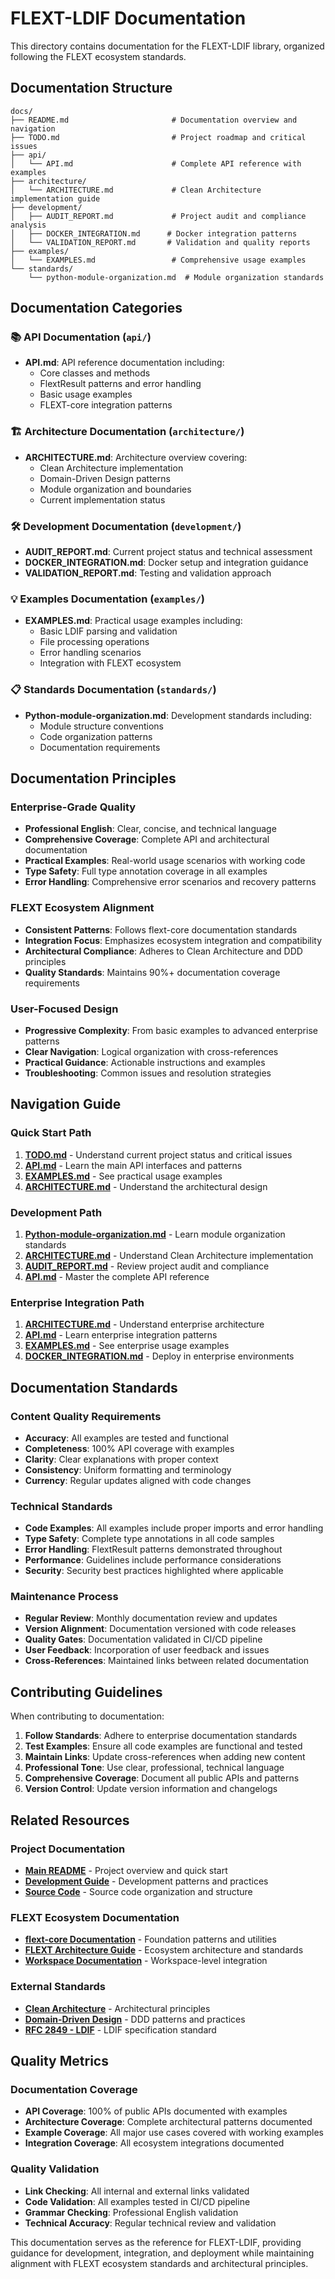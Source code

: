 # FLEXT-LDIF Documentation

This directory contains documentation for the FLEXT-LDIF library, organized following the FLEXT ecosystem standards.

## Documentation Structure

```
docs/
├── README.md                       # Documentation overview and navigation
├── TODO.md                         # Project roadmap and critical issues
├── api/
│   └── API.md                      # Complete API reference with examples
├── architecture/
│   └── ARCHITECTURE.md             # Clean Architecture implementation guide
├── development/
│   ├── AUDIT_REPORT.md             # Project audit and compliance analysis
│   ├── DOCKER_INTEGRATION.md      # Docker integration patterns
│   └── VALIDATION_REPORT.md       # Validation and quality reports
├── examples/
│   └── EXAMPLES.md                 # Comprehensive usage examples
└── standards/
    └── python-module-organization.md  # Module organization standards
```

## Documentation Categories

### 📚 API Documentation (`api/`)

- **API.md**: API reference documentation including:
  - Core classes and methods
  - FlextResult patterns and error handling
  - Basic usage examples
  - FLEXT-core integration patterns

### 🏗️ Architecture Documentation (`architecture/`)

- **ARCHITECTURE.md**: Architecture overview covering:
  - Clean Architecture implementation
  - Domain-Driven Design patterns
  - Module organization and boundaries
  - Current implementation status

### 🛠️ Development Documentation (`development/`)

- **AUDIT_REPORT.md**: Current project status and technical assessment
- **DOCKER_INTEGRATION.md**: Docker setup and integration guidance
- **VALIDATION_REPORT.md**: Testing and validation approach

### 💡 Examples Documentation (`examples/`)

- **EXAMPLES.md**: Practical usage examples including:
  - Basic LDIF parsing and validation
  - File processing operations
  - Error handling scenarios
  - Integration with FLEXT ecosystem

### 📋 Standards Documentation (`standards/`)

- **Python-module-organization.md**: Development standards including:
  - Module structure conventions
  - Code organization patterns
  - Documentation requirements

## Documentation Principles

### Enterprise-Grade Quality

- **Professional English**: Clear, concise, and technical language
- **Comprehensive Coverage**: Complete API and architectural documentation
- **Practical Examples**: Real-world usage scenarios with working code
- **Type Safety**: Full type annotation coverage in all examples
- **Error Handling**: Comprehensive error scenarios and recovery patterns

### FLEXT Ecosystem Alignment

- **Consistent Patterns**: Follows flext-core documentation standards
- **Integration Focus**: Emphasizes ecosystem integration and compatibility
- **Architectural Compliance**: Adheres to Clean Architecture and DDD principles
- **Quality Standards**: Maintains 90%+ documentation coverage requirements

### User-Focused Design

- **Progressive Complexity**: From basic examples to advanced enterprise patterns
- **Clear Navigation**: Logical organization with cross-references
- **Practical Guidance**: Actionable instructions and examples
- **Troubleshooting**: Common issues and resolution strategies

## Navigation Guide

### Quick Start Path

1. **[TODO.md](TODO.md)** - Understand current project status and critical issues
2. **[API.md](api/API.md)** - Learn the main API interfaces and patterns
3. **[EXAMPLES.md](examples/EXAMPLES.md)** - See practical usage examples
4. **[ARCHITECTURE.md](architecture/ARCHITECTURE.md)** - Understand the architectural design

### Development Path

1. **[Python-module-organization.md](standards/python-module-organization.md)** - Learn module organization standards
2. **[ARCHITECTURE.md](architecture/ARCHITECTURE.md)** - Understand Clean Architecture implementation
3. **[AUDIT_REPORT.md](development/AUDIT_REPORT.md)** - Review project audit and compliance
4. **[API.md](api/API.md)** - Master the complete API reference

### Enterprise Integration Path

1. **[ARCHITECTURE.md](architecture/ARCHITECTURE.md)** - Understand enterprise architecture
2. **[API.md](api/API.md)** - Learn enterprise integration patterns
3. **[EXAMPLES.md](examples/EXAMPLES.md)** - See enterprise usage examples
4. **[DOCKER_INTEGRATION.md](development/DOCKER_INTEGRATION.md)** - Deploy in enterprise environments

## Documentation Standards

### Content Quality Requirements

- **Accuracy**: All examples are tested and functional
- **Completeness**: 100% API coverage with examples
- **Clarity**: Clear explanations with proper context
- **Consistency**: Uniform formatting and terminology
- **Currency**: Regular updates aligned with code changes

### Technical Standards

- **Code Examples**: All examples include proper imports and error handling
- **Type Safety**: Complete type annotations in all code samples
- **Error Handling**: FlextResult patterns demonstrated throughout
- **Performance**: Guidelines include performance considerations
- **Security**: Security best practices highlighted where applicable

### Maintenance Process

- **Regular Review**: Monthly documentation review and updates
- **Version Alignment**: Documentation versioned with code releases
- **Quality Gates**: Documentation validated in CI/CD pipeline
- **User Feedback**: Incorporation of user feedback and issues
- **Cross-References**: Maintained links between related documentation

## Contributing Guidelines

When contributing to documentation:

1. **Follow Standards**: Adhere to enterprise documentation standards
2. **Test Examples**: Ensure all code examples are functional and tested
3. **Maintain Links**: Update cross-references when adding new content
4. **Professional Tone**: Use clear, professional, technical language
5. **Comprehensive Coverage**: Document all public APIs and patterns
6. **Version Control**: Update version information and changelogs

## Related Resources

### Project Documentation

- **[Main README](../README.md)** - Project overview and quick start
- **[Development Guide](../CLAUDE.md)** - Development patterns and practices
- **[Source Code](../src/README.md)** - Source code organization and structure

### FLEXT Ecosystem Documentation

- **[flext-core Documentation](../../flext-core/docs/)** - Foundation patterns and utilities
- **[FLEXT Architecture Guide](../../docs/)** - Ecosystem architecture and standards
- **[Workspace Documentation](../../README.md)** - Workspace-level integration

### External Standards

- **[Clean Architecture](https://blog.cleancoder.com/uncle-bob/2012/08/13/the-clean-architecture.html)** - Architectural principles
- **[Domain-Driven Design](https://domainlanguage.com/ddd/)** - DDD patterns and practices
- **[RFC 2849 - LDIF](https://tools.ietf.org/html/rfc2849)** - LDIF specification standard

## Quality Metrics

### Documentation Coverage

- **API Coverage**: 100% of public APIs documented with examples
- **Architecture Coverage**: Complete architectural patterns documented
- **Example Coverage**: All major use cases covered with working examples
- **Integration Coverage**: All ecosystem integrations documented

### Quality Validation

- **Link Checking**: All internal and external links validated
- **Code Validation**: All examples tested in CI/CD pipeline
- **Grammar Checking**: Professional English validation
- **Technical Accuracy**: Regular technical review and validation

This documentation serves as the reference for FLEXT-LDIF, providing guidance for development, integration, and deployment while maintaining alignment with FLEXT ecosystem standards and architectural principles.
